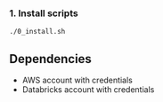 
### 1. Install scripts
```shell
./0_install.sh
```



## Dependencies
- AWS account with credentials
- Databricks account with credentials

